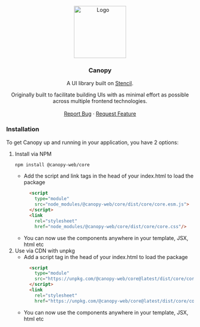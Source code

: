 <!-- PROJECT LOGO -->
<br />
<div align="center">
  <a href="https://github.com/lith1um/Canopy-Stencil">
    <img src="https://raw.githubusercontent.com/Lith1um/Canopy-Stencil/main/logo.png" alt="Logo" width="140">
  </a>

  <h3 align="center">Canopy</h3>

  <p align="center">
    A UI library built on <a href="https://stenciljs.com/">Stencil</a>.
  </p>
  <p align="center">
    Originally built to facilitate building UIs with as minimal effort as possible across multiple frontend technologies.
    <br />
    <br />
    <!-- <a href="https://github.com/lith1um/Canopy-Stencil">View Demo</a> -->
    <a href="https://github.com/lith1um/Canopy-Stencil/issues">Report Bug</a>
    ·
    <a href="https://github.com/lith1um/Canopy-Stencil/issues">Request Feature</a>
  </p>
</div>

### Installation

To get Canopy up and running in your application, you have 2 options:

1. Install via NPM
   ```sh
   npm install @canopy-web/core
   ```
    - Add the script and link tags in the head of your index.html to load the package
      ```html
        <script
          type="module"
          src="node_modules/@canopy-web/core/dist/core/core.esm.js">
        </script>
        <link
          rel="stylesheet"
          href="node_modules/@canopy-web/core/dist/core/core.css"/>
      ```
    - You can now use the components anywhere in your template, JSX, html etc
  2. Use via CDN with unpkg
      - Add a script tag in the head of your index.html to load the package
        ```html
          <script
            type="module"
            src="https://unpkg.com/@canopy-web/core@latest/dist/core/core.esm.js">
          </script>
          <link
            rel="stylesheet"
            href="https://unpkg.com/@canopy-web/core@latest/dist/core/core.css"/>
        ```
      - You can now use the components anywhere in your template, JSX, html etc
